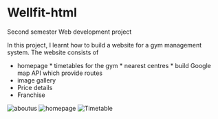 # Wellfit-html
Second semester Web development project

In this project, I learnt how to build a website for a gym management system. The website consists of 
 * homepage
              * timetables for the gym
                  * nearest centres
          * build Google map API which provide routes
 * image gallery
 * Price details
 * Franchise

![aboutus](https://user-images.githubusercontent.com/86972129/134812468-eead49c2-3fe2-4648-8431-9bbaa5b519a2.jpg)
![homepage](https://user-images.githubusercontent.com/86972129/134812478-8e360e34-a3ff-4e90-a73d-ebfee44fd634.jpg)
![Timetable](https://user-images.githubusercontent.com/86972129/134812487-bfc23d04-cc69-4433-b1a2-73fffb8e3aa2.jpg)

